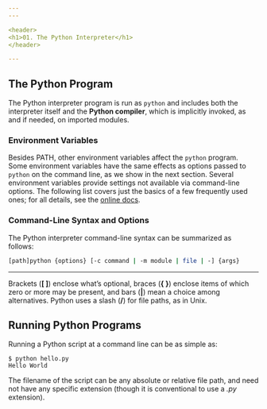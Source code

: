 ```yaml
---
---

<header>
<h1>01. The Python Interpreter</h1>
</header>

---
```


## The Python Program

The Python interpreter program is run as `python` and includes both the interpreter itself and the **Python compiler**, which is implicitly invoked, as and if needed, on imported modules.

### Environment Variables

Besides PATH, other environment variables affect the `python` program. Some environment variables have the same effects as options passed to `python` on the command line, as we show in the next section. Several environment variables provide settings not available via command-line options. The following list covers just the basics of a few frequently used ones; for all details, see the [online docs](https://docs.python.org/3/using/cmdline.html#environment-variables).

### Command-Line Syntax and Options

The Python interpreter command-line syntax can be summarized as follows:

```bash
[path]python {options} [-c command | -m module | file | -] {args}
```

---

Brackets (**[ ]**) enclose what’s optional, braces (**{ }**) enclose items of which zero or more may be present, and bars (**|**) mean a choice among alternatives. Python uses a slash (**/**) for file paths, as in Unix.

## Running Python Programs

Running a Python script at a command line can be as simple as:

```
$ python hello.py
Hello World
```

The filename of the script can be any absolute or relative file path, and need not have any specific extension (though it is conventional to use a *.py* extension).